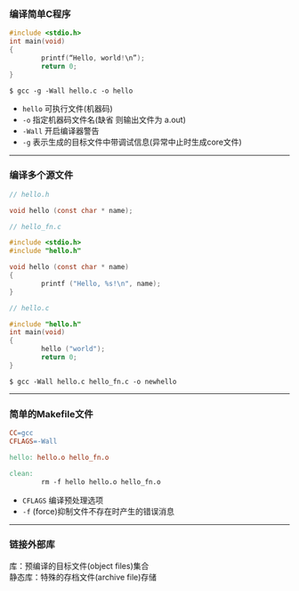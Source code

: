 ### 编译简单C程序     
```c
#include <stdio.h>
int main(void)
{
        printf(“Hello, world!\n”);
        return 0;
}
```
`$ gcc -g -Wall hello.c -o hello`
* `hello` 可执行文件(机器码)    
* `-o`  指定机器码文件名(缺省 则输出文件为 a.out)
* `-Wall`  开启编译器警告
* `-g` 表示生成的目标文件中带调试信息(异常中止时生成core文件)

***
### 编译多个源文件     
```c
// hello.h

void hello (const char * name);
```
```c
// hello_fn.c

#include <stdio.h>
#include "hello.h"

void hello (const char * name)
{
        printf ("Hello, %s!\n", name);
}
```
```c
// hello.c

#include "hello.h"
int main(void)
{
        hello ("world");
        return 0;
}
```
`$ gcc -Wall hello.c hello_fn.c -o newhello`    

***
### 简单的Makefile文件       
```makefile
CC=gcc
CFLAGS=-Wall

hello: hello.o hello_fn.o

clean:
        rm -f hello hello.o hello_fn.o
```
* `CFLAGS` 编译预处理选项
* `-f` (force)抑制文件不存在时产生的错误消息

***
### 链接外部库       
库：预编译的目标文件(object files)集合      
静态库：特殊的存档文件(archive file)存储
